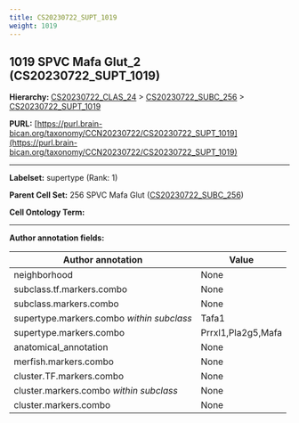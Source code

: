 ```yaml
---
title: CS20230722_SUPT_1019
weight: 1019
---
```

## 1019 SPVC Mafa Glut_2 (CS20230722_SUPT_1019)
<b>Hierarchy: </b>
[CS20230722_CLAS_24](../CS20230722_CLAS_24) >
[CS20230722_SUBC_256](../CS20230722_SUBC_256) >
[CS20230722_SUPT_1019](../CS20230722_SUPT_1019)

**PURL:** [https://purl.brain-bican.org/taxonomy/CCN20230722/CS20230722_SUPT_1019](https://purl.brain-bican.org/taxonomy/CCN20230722/CS20230722_SUPT_1019)

---


**Labelset:** supertype (Rank: 1)

**Parent Cell Set:** 256 SPVC Mafa Glut ([CS20230722_SUBC_256](../CS20230722_SUBC_256))



**Cell Ontology Term:** 

[MARKER GENES.]: #


---

[TRANSFERRED ANNOTATIONS.]: #


[AUTHOR ANNOTATION FIELDS.]: #


**Author annotation fields:**

| Author annotation | Value |
|-------------------|-------|
|neighborhood|None|
|subclass.tf.markers.combo|None|
|subclass.markers.combo|None|
|supertype.markers.combo _within subclass_|Tafa1|
|supertype.markers.combo|Prrxl1,Pla2g5,Mafa|
|anatomical_annotation|None|
|merfish.markers.combo|None|
|cluster.TF.markers.combo|None|
|cluster.markers.combo _within subclass_|None|
|cluster.markers.combo|None|
